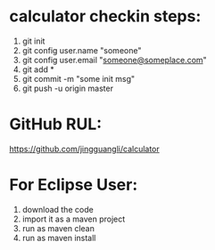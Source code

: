 # calculator checkin steps:
1. git init
2. git config user.name "someone"
3. git config user.email "someone@someplace.com"
4. git add *
5. git commit -m "some init msg"
6. git push -u origin master

# GitHub RUL:
https://github.com/jingguangli/calculator

# For Eclipse User:
1. download the code
2. import it as a maven project
3. run as maven clean
4. run as maven install

